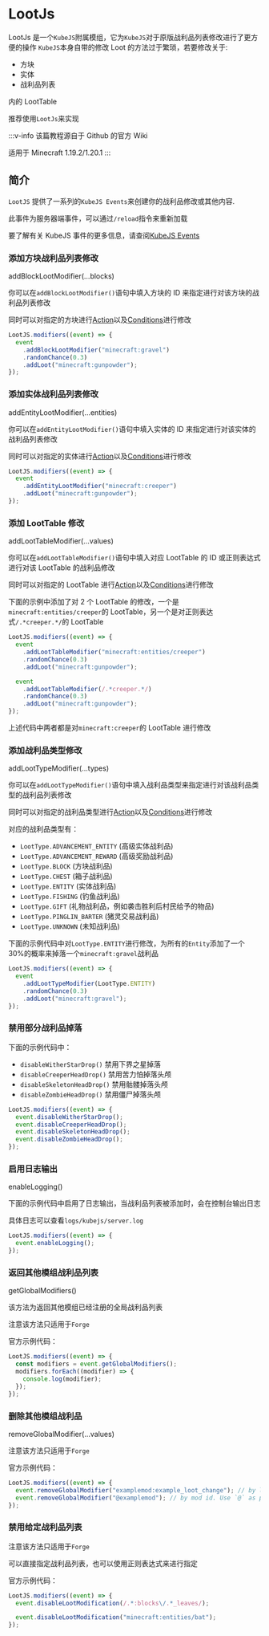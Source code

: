 # LootJs

LootJs 是一个`KubeJS`附属模组，它为`KubeJS`对于原版战利品列表修改进行了更方便的操作
`KubeJS`本身自带的修改 Loot 的方法过于繁琐，若要修改关于:

- 方块
- 实体
- 战利品列表

内的 LootTable

推荐使用`LootJs`来实现

:::v-info
该篇教程源自于 Github 的官方 Wiki

适用于 Minecraft 1.19.2/1.20.1
:::

## 简介

`LootJS` 提供了一系列的`KubeJS Events`来创建你的战利品修改或其他内容.

此事件为服务器端事件，可以通过`/reload`指令来重新加载

要了解有关 KubeJS 事件的更多信息，请查阅[KubeJS Events](https://kubejs.com/)

### 添加方块战利品列表修改

addBlockLootModifier(...blocks)

你可以在`addBlockLootModifier()`语句中填入方块的 ID 来指定进行对该方块的战利品列表修改

同时可以对指定的方块进行[Action](LootJs.md)以及[Conditions](Conditions.md)进行修改

```js
LootJS.modifiers((event) => {
  event
    .addBlockLootModifier("minecraft:gravel")
    .randomChance(0.3)
    .addLoot("minecraft:gunpowder");
});
```

### 添加实体战利品列表修改

addEntityLootModifier(...entities)

你可以在`addEntityLootModifier()`语句中填入实体的 ID 来指定进行对该实体的战利品列表修改

同时可以对指定的实体进行[Action](LootJs.md)以及[Conditions](Conditions.md)进行修改

```js
LootJS.modifiers((event) => {
  event
    .addEntityLootModifier("minecraft:creeper")
    .addLoot("minecraft:gunpowder");
});
```

### 添加 LootTable 修改

addLootTableModifier(...values)

你可以在`addLootTableModifier()`语句中填入对应 LootTable 的 ID 或正则表达式进行对该 LootTable 的战利品修改

同时可以对指定的 LootTable 进行[Action](LootJs.md)以及[Conditions](Conditions.md)进行修改

下面的示例中添加了对 2 个 LootTable 的修改，一个是`minecraft:entities/creeper`的 LootTable，另一个是对正则表达式`/.*creeper.*/`的 LootTable

```js
LootJS.modifiers((event) => {
  event
    .addLootTableModifier("minecraft:entities/creeper")
    .randomChance(0.3)
    .addLoot("minecraft:gunpowder");

  event
    .addLootTableModifier(/.*creeper.*/)
    .randomChance(0.3)
    .addLoot("minecraft:gunpowder");
});
```

上述代码中两者都是对`minecraft:creeper`的 LootTable 进行修改

### 添加战利品类型修改

addLootTypeModifier(...types)

你可以在`addLootTypeModifier()`语句中填入战利品类型来指定进行对该战利品类型的战利品列表修改

同时可以对指定的战利品类型进行[Action](LootJs.md)以及[Conditions](Conditions.md)进行修改

对应的战利品类型有：

- `LootType.ADVANCEMENT_ENTITY` (高级实体战利品)
- `LootType.ADVANCEMENT_REWARD` (高级奖励战利品)
- `LootType.BLOCK` (方块战利品)
- `LootType.CHEST` (箱子战利品)
- `LootType.ENTITY` (实体战利品)
- `LootType.FISHING` (钓鱼战利品)
- `LootType.GIFT` (礼物战利品，例如袭击胜利后村民给予的物品)
- `LootType.PINGLIN_BARTER` (猪灵交易战利品)
- `LootType.UNKNOWN` (未知战利品)

下面的示例代码中对`LootType.ENTITY`进行修改，为所有的`Entity`添加了一个 30%的概率来掉落一个`minecraft:gravel`战利品

```js
LootJS.modifiers((event) => {
  event
    .addLootTypeModifier(LootType.ENTITY)
    .randomChance(0.3)
    .addLoot("minecraft:gravel");
});
```

### 禁用部分战利品掉落

下面的示例代码中：

- `disableWitherStarDrop()` 禁用下界之星掉落
- `disableCreeperHeadDrop()` 禁用苦力怕掉落头颅
- `disableSkeletonHeadDrop()` 禁用骷髅掉落头颅
- `disableZombieHeadDrop()` 禁用僵尸掉落头颅

```js
LootJS.modifiers((event) => {
  event.disableWitherStarDrop();
  event.disableCreeperHeadDrop();
  event.disableSkeletonHeadDrop();
  event.disableZombieHeadDrop();
});
```

### 启用日志输出

enableLogging()

下面的示例代码中启用了日志输出，当战利品列表被添加时，会在控制台输出日志

具体日志可以查看`logs/kubejs/server.log`

```js
LootJS.modifiers((event) => {
  event.enableLogging();
});
```

### 返回其他模组战利品列表

getGlobalModifiers()

该方法为返回其他模组已经注册的全局战利品列表

注意该方法只适用于`Forge`

官方示例代码：

```js
LootJS.modifiers((event) => {
  const modifiers = event.getGlobalModifiers();
  modifiers.forEach((modifier) => {
    console.log(modifier);
  });
});
```

### 删除其他模组战利品

removeGlobalModifier(...values)

注意该方法只适用于`Forge`

官方示例代码：

```js
LootJS.modifiers((event) => {
  event.removeGlobalModifier("examplemod:example_loot_change"); // by location
  event.removeGlobalModifier("@examplemod"); // by mod id. Use `@` as prefix
});
```

### 禁用给定战利品列表

注意该方法只适用于`Forge`

可以直接指定战利品列表，也可以使用正则表达式来进行指定

官方示例代码：

```js
LootJS.modifiers((event) => {
  event.disableLootModification(/.*:blocks\/.*_leaves/);

  event.disableLootModification("minecraft:entities/bat");
});
```

